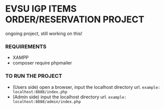 # EVSU IGP ITEMS ORDER/RESERVATION PROJECT
ongoing project, still working on this!

### REQUIREMENTS
- XAMPP
- composer require phpmailer


### TO RUN THE PROJECT
- (Users side) open a browser, input the localhost directory url. ``` example: localhost:8888/index.php ```
- (Admin side) input the localhost directory url. ``` example: localhost:8888/admin/index.php ```
